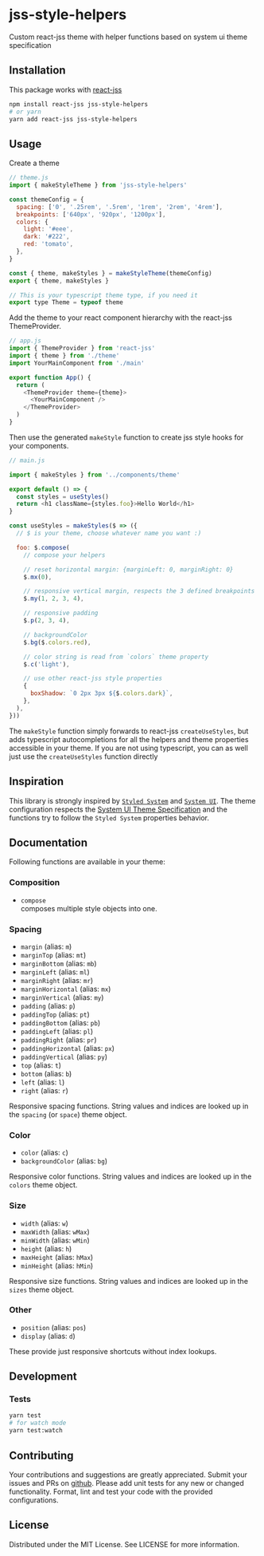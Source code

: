 # jss-style-helpers

Custom react-jss theme with helper functions based on system ui theme
specification

## Installation

This package works with [react-jss](https://www.npmjs.com/package/react-jss)

```bash
npm install react-jss jss-style-helpers
# or yarn
yarn add react-jss jss-style-helpers
```

## Usage

Create a theme

```javascript
// theme.js
import { makeStyleTheme } from 'jss-style-helpers'

const themeConfig = {
  spacing: ['0', '.25rem', '.5rem', '1rem', '2rem', '4rem'],
  breakpoints: ['640px', '920px', '1200px'],
  colors: {
    light: '#eee',
    dark: '#222',
    red: 'tomato',
  },
}

const { theme, makeStyles } = makeStyleTheme(themeConfig)
export { theme, makeStyles }

// This is your typescript theme type, if you need it
export type Theme = typeof theme
```

Add the theme to your react component hierarchy with the react-jss
ThemeProvider.

```javascript
// app.js
import { ThemeProvider } from 'react-jss'
import { theme } from './theme'
import YourMainComponent from './main'

export function App() {
  return (
    <ThemeProvider theme={theme}>
      <YourMainComponent />
    </ThemeProvider>
  )
}
```

Then use the generated `makeStyle` function to create jss style hooks for your
components.

```javascript
// main.js

import { makeStyles } from '../components/theme'

export default () => {
  const styles = useStyles()
  return <h1 className={styles.foo}>Hello World</h1>
}

const useStyles = makeStyles($ => ({
  // $ is your theme, choose whatever name you want :)

  foo: $.compose(
    // compose your helpers

    // reset horizontal margin: {marginLeft: 0, marginRight: 0}
    $.mx(0),

    // responsive vertical margin, respects the 3 defined breakpoints
    $.my(1, 2, 3, 4),

    // responsive padding
    $.p(2, 3, 4),

    // backgroundColor
    $.bg($.colors.red),

    // color string is read from `colors` theme property
    $.c('light'),

    // use other react-jss style properties
    {
      boxShadow: `0 2px 3px ${$.colors.dark}`,
    },
  ),
}))
```

The `makeStyle` function simply forwards to react-jss `createUseStyles`, but
adds typescript autocompletions for all the helpers and theme properties
accessible in your theme. If you are not using typescript, you can as well just
use the `createUseStyles` function directly

## Inspiration

This library is strongly inspired by
[`Styled System`](https://styled-system.com/) and
[`System UI`](https://system-ui.com/). The theme configuration respects the
[System UI Theme Specification](https://system-ui.com/theme) and the functions
try to follow the `Styled System` properties behavior.

## Documentation

Following functions are available in your theme:

### Composition

- `compose`  
   composes multiple style objects into one.

### Spacing

- `margin` (alias: `m`)
- `marginTop` (alias: `mt`)
- `marginBottom` (alias: `mb`)
- `marginLeft` (alias: `ml`)
- `marginRight` (alias: `mr`)
- `marginHorizontal` (alias: `mx`)
- `marginVertical` (alias: `my`)
- `padding` (alias: `p`)
- `paddingTop` (alias: `pt`)
- `paddingBottom` (alias: `pb`)
- `paddingLeft` (alias: `pl`)
- `paddingRight` (alias: `pr`)
- `paddingHorizontal` (alias: `px`)
- `paddingVertical` (alias: `py`)
- `top` (alias: `t`)
- `bottom` (alias: `b`)
- `left` (alias: `l`)
- `right` (alias: `r`)

Responsive spacing functions. String values and indices are looked up in the
`spacing` (or `space`) theme object.

### Color

- `color` (alias: `c`)
- `backgroundColor` (alias: `bg`)

Responsive color functions. String values and indices are looked up in the
`colors` theme object.

### Size

- `width` (alias: `w`)
- `maxWidth` (alias: `wMax`)
- `minWidth` (alias: `wMin`)
- `height` (alias: `h`)
- `maxHeight` (alias: `hMax`)
- `minHeight` (alias: `hMin`)

Responsive size functions. String values and indices are looked up in the
`sizes` theme object.

### Other

- `position` (alias: `pos`)
- `display` (alias: `d`)

These provide just responsive shortcuts without index lookups.

## Development

### Tests

```bash
yarn test
# for watch mode
yarn test:watch
```

## Contributing

Your contributions and suggestions are greatly appreciated. Submit your issues
and PRs on [github](https://github.com/trival/jss-style-helpers). Please add
unit tests for any new or changed functionality. Format, lint and test your code
with the provided configurations.

## License

Distributed under the MIT License. See LICENSE for more information.
